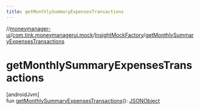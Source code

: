 ```yaml
---
title: getMonthlySummaryExpensesTransactions
---
```

//[moneymanager-ui](../../../index.html)/[com.tink.moneymanagerui.mock](../index.html)/[InsightMockFactory](index.html)/[getMonthlySummaryExpensesTransactions](get-monthly-summary-expenses-transactions.html)



# getMonthlySummaryExpensesTransactions



[androidJvm]\
fun [getMonthlySummaryExpensesTransactions](get-monthly-summary-expenses-transactions.html)(): [JSONObject](https://developer.android.com/reference/kotlin/org/json/JSONObject.html)




